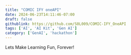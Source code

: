 ```yaml
---
title: "COMIC IFY oneAPI"
date: 2024-06-23T14:11:46-07:00
draft: false
githublink: https://github.com/S0L009/COMIC-IFY_OneAPI
tags: ['AI', 'AI Kit', 'Gen AI']
category: ['GenAI', 'hackathon']
---
```


Lets Make Learning Fun, Forever!


